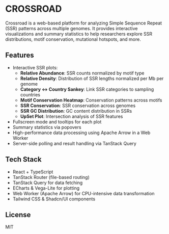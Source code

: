 # CROSSROAD

Crossroad is a web-based platform for analyzing Simple Sequence Repeat (SSR) patterns across multiple genomes. It provides interactive visualizations and summary statistics to help researchers explore SSR distributions, motif conservation, mutational hotspots, and more.

## Features
- Interactive SSR plots:
  - **Relative Abundance**: SSR counts normalized by motif type
  - **Relative Density**: Distribution of SSR lengths normalized per Mb per genome
  - **Category ↔ Country Sankey**: Link SSR categories to sampling countries
  - **Motif Conservation Heatmap**: Conservation patterns across motifs
  - **SSR Conservation**: SSR conservation across genomes
  - **SSR GC Distribution**: GC content distribution in SSRs
  - **UpSet Plot**: Intersection analysis of SSR features
- Fullscreen mode and tooltips for each plot
- Summary statistics via popovers
- High-performance data processing using Apache Arrow in a Web Worker
- Server-side polling and result handling via TanStack Query

## Tech Stack
- React + TypeScript
- TanStack Router (file-based routing)
- TanStack Query for data fetching
- ECharts & Vega-Lite for plotting
- Web Worker (Apache Arrow) for CPU-intensive data transformation
- Tailwind CSS & Shadcn/UI components


## License
MIT
